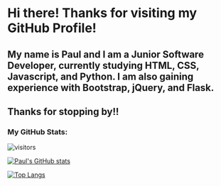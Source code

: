 # Hi there! Thanks for visiting my GitHub Profile!

## My name is Paul and I am a Junior Software Developer, currently studying HTML, CSS, Javascript, and Python. I am also gaining experience with Bootstrap, jQuery, and Flask. 


## Thanks for stopping by!! 


### My GitHub Stats:

![visitors](https://visitor-badge.laobi.icu/badge?page_id=paulvmking.paulvmking)

[![Paul's GitHub stats](https://github-readme-stats.vercel.app/api?username=paulvmking)](https://github.com/anuraghazra/github-readme-stats)

[![Top Langs](https://github-readme-stats.vercel.app/api/top-langs/?username=paulvmking&layout=compact&langs_count=8)](https://github.com/anuraghazra/github-readme-stats)

